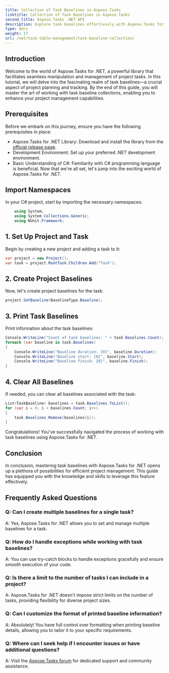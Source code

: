 ```yaml
---
title: Collection of Task Baselines in Aspose.Tasks
linktitle: Collection of Task Baselines in Aspose.Tasks
second_title: Aspose.Tasks .NET API
description: Explore task baselines effortlessly with Aspose.Tasks for .NET. Efficient project management made simple. Download now! #Aspose.Tasks #MS Project
type: docs
weight: 17
url: /net/task-table-management/task-baseline-collection/
---
```

## Introduction
Welcome to the world of Aspose.Tasks for .NET, a powerful library that facilitates seamless manipulation and management of project tasks. In this tutorial, we will delve into the fascinating realm of task baselines—a crucial aspect of project planning and tracking. By the end of this guide, you will master the art of working with task baseline collections, enabling you to enhance your project management capabilities.
## Prerequisites
Before we embark on this journey, ensure you have the following prerequisites in place:
- Aspose.Tasks for .NET Library: Download and install the library from the [official release page](https://releases.aspose.com/tasks/net/).
- Development Environment: Set up your preferred .NET development environment.
- Basic Understanding of C#: Familiarity with C# programming language is beneficial.
Now that we're all set, let's jump into the exciting world of Aspose.Tasks for .NET.
## Import Namespaces
In your C# project, start by importing the necessary namespaces:
```csharp
    using System;
    using System.Collections.Generic;
    using NUnit.Framework;
```
## 1. Set Up Project and Task
Begin by creating a new project and adding a task to it:
```csharp
var project = new Project();
var task = project.RootTask.Children.Add("Task");
```
## 2. Create Project Baselines
Now, let's create project baselines for the task:
```csharp
project.SetBaseline(BaselineType.Baseline);
```
## 3. Print Task Baselines
Print information about the task baselines:
```csharp
Console.WriteLine("Count of task baselines: " + task.Baselines.Count);
foreach (var baseline in task.Baselines)
{
    Console.WriteLine("Baseline duration: {0}", baseline.Duration);
    Console.WriteLine("Baseline start: {0}", baseline.Start);
    Console.WriteLine("Baseline finish: {0}", baseline.Finish);
}
```
## 4. Clear All Baselines
If needed, you can clear all baselines associated with the task:
```csharp
List<TaskBaseline> baselines = task.Baselines.ToList();
for (var i = 0; i < baselines.Count; i++)
{
    task.Baselines.Remove(baselines[i]);
}
```
Congratulations! You've successfully navigated the process of working with task baselines using Aspose.Tasks for .NET.
## Conclusion
In conclusion, mastering task baselines with Aspose.Tasks for .NET opens up a plethora of possibilities for efficient project management. This guide has equipped you with the knowledge and skills to leverage this feature effectively.
## Frequently Asked Questions
### Q: Can I create multiple baselines for a single task?
A: Yes, Aspose.Tasks for .NET allows you to set and manage multiple baselines for a task.
### Q: How do I handle exceptions while working with task baselines?
A: You can use try-catch blocks to handle exceptions gracefully and ensure smooth execution of your code.
### Q: Is there a limit to the number of tasks I can include in a project?
A: Aspose.Tasks for .NET doesn't impose strict limits on the number of tasks, providing flexibility for diverse project sizes.
### Q: Can I customize the format of printed baseline information?
A: Absolutely! You have full control over formatting when printing baseline details, allowing you to tailor it to your specific requirements.
### Q: Where can I seek help if I encounter issues or have additional questions?
A: Visit the [Aspose.Tasks forum](https://forum.aspose.com/c/tasks/15) for dedicated support and community assistance.
